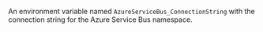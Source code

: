 An environment variable named `AzureServiceBus_ConnectionString` with the connection string for the Azure Service Bus namespace.